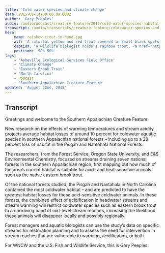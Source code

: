 ```yaml
---
title: 'Cold water species and climate change'
date: 2015-09-14T00:00:00.000Z
author: 'Gary Peeples'
audio: /audio/podcast/creature-feature/2015/cold-water-species-habitat-loss.mp3
transcript: /audio/transcripts/creature-feature/cold-water-species-and-climate-change.pdf
hero:
    name: rainbow-trout-in-hand.jpg
    alt: 'A colorful yellow and red trout covered in small black spots.'
    caption: 'A wildlife biologist holds a rainbow trout. <a href="http://digitalmedia.fws.gov/cdm/singleitem/collection/natdiglib/id/4507/rec/1">Photo</a> by Mark Lisac, USFWS.'
    position: '90% 50%'
tags:
    - 'Asheville Ecological Services Field Office'
    - 'Climate Change'
    - 'Eastern Brook Trout'
    - 'North Carolina'
    - Podcast
    - 'Southern Appalachian Creature Feature'
updated: 'August 22nd, 2018'
---
```


## Transcript

Greetings and welcome to the Southern Appalachian Creature Feature.

New research on the effects of warming temperatures and stream acidity projects average habitat losses of around 10 percent for coldwater aquatic species in southern Appalachian national forests – including up to a 20 percent loss of habitat in the Pisgah and Nantahala National Forests.

The researchers, from the Forest Service, Oregon State University, and E&S Environmental Chemistry, focused on streams draining seven national forests in the southern Appalachian region, first mapping out how much of the area’s current habitat is suitable for acid- and heat-sensitive animals such as the native eastern brook trout.

Of the national forests studied, the Pisgah and Nantahala in North Carolina contained the most coldwater habitat – and are predicted to have the greatest habitat losses for these acid-sensitive coldwater animals. In these forests, the combined effect of acidification in headwater streams and stream warming will restrict coldwater species such as eastern brook trout to a narrowing band of mid-level stream reaches, increasing the likelihood these animals will disappear locally and possibly regionally.

Forest managers and aquatic biologists can use the study’s data on specific streams for restoration planning and to assess the need for intervention in stream reaches that are vulnerable to warming, acidification, or both.

For WNCW and the U.S. Fish and Wildlife Service, this is Gary Peeples.